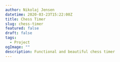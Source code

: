 ```yaml
---
author: Nikolaj Jensen
datetime: 2020-03-23T15:22:00Z
title: Chess Timer
slug: chess-timer
featured: false
draft: false
tags:
  - Project
ogImage: ""
description: Functional and beautiful chess timer
---
```

